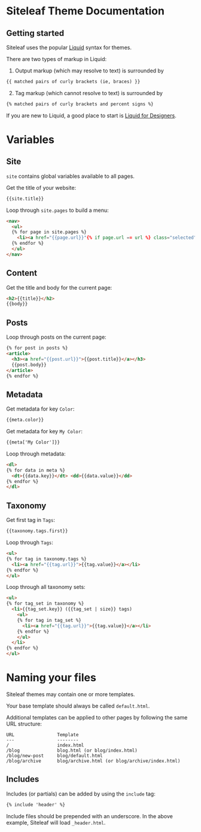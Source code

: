 Siteleaf Theme Documentation
============================

Getting started
---------------

Siteleaf uses the popular [Liquid](https://github.com/Shopify/liquid) syntax for themes.

There are two types of markup in Liquid:

1) Output markup (which may resolve to text) is surrounded by
```html
{{ matched pairs of curly brackets (ie, braces) }}
```

2) Tag markup (which cannot resolve to text) is surrounded by
```html
{% matched pairs of curly brackets and percent signs %}
```

If you are new to Liquid, a good place to start is [Liquid for Designers](https://github.com/Shopify/liquid/wiki/Liquid-for-Designers).


Variables
=========

Site
----

`site` contains global variables available to all pages.

Get the title of your website:

```html
{{site.title}}
```

Loop through `site.pages` to build a menu:

```html
<nav>
  <ul>
  {% for page in site.pages %}
    <li><a href="{{page.url}}"{% if page.url == url %} class="selected"{% endif %}>{{page.title}}</a></li>
  {% endfor %}
  </ul>
</nav>
```

Content
-------

Get the title and body for the current page:

```html
<h2>{{title}}</h2>
{{body}}
```

Posts
-----

Loop through posts on the current page:

```html
{% for post in posts %}
<article>
  <h3><a href="{{post.url}}">{{post.title}}</a></h3>
  {{post.body}}
</article>
{% endfor %}
```

Metadata
--------

Get metadata for key `Color`:

```html
{{meta.color}}
```

Get metadata for key `My Color`:

```html
{{meta['My Color']}}
```

Loop through metadata:

```html
<dl>
{% for data in meta %}
  <dt>{{data.key}}</dt> <dd>{{data.value}}</dd>
{% endfor %}
</dl>
```

Taxonomy
--------

Get first tag in `Tags`:

```html
{{taxonomy.tags.first}}
```

Loop through `Tags`:

```html
<ul>
{% for tag in taxonomy.tags %}
  <li><a href="{{tag.url}}">{{tag.value}}</a></li>
{% endfor %}
</ul>
```

Loop through all taxonomy sets:

```html
<ul>
{% for tag_set in taxonomy %}
  <li>{{tag_set.key}} ({{tag_set | size}} tags)
    <ul>
    {% for tag in tag_set %}
      <li><a href="{{tag.url}}">{{tag.value}}</a></li>
    {% endfor %}
    </ul>
  </li>
{% endfor %}
</ul>
```


Naming your files
=================

Siteleaf themes may contain one or more templates. 

Your base template should always be called `default.html`. 

Additional templates can be applied to other pages by following the same URL structure:

```
URL                Template
---                --------
/                  index.html
/blog              blog.html (or blog/index.html)
/blog/new-post     blog/default.html
/blog/archive      blog/archive.html (or blog/archive/index.html)
```


Includes
--------

Includes (or partials) can be added by using the `include` tag:

```html
{% include 'header' %}
```

Include files should be prepended with an underscore. In the above example, Siteleaf will load `_header.html`.